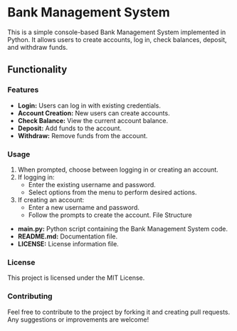 # Bank Management System
This is a simple console-based Bank Management System implemented in Python. It allows users to create accounts, log in, check balances, deposit, and withdraw funds.
## Functionality
### Features
- **Login:** Users can log in with existing credentials.
- **Account Creation:** New users can create accounts.
- **Check Balance:** View the current account balance.
- **Deposit:** Add funds to the account.
- **Withdraw:** Remove funds from the account.
### Usage
1. When prompted, choose between logging in or creating an account.
2. If logging in:
   - Enter the existing username and password.
   - Select options from the menu to perform desired actions.
3. If creating an account:
   - Enter a new username and password.
   - Follow the prompts to create the account.
File Structure
- **main.py:** Python script containing the Bank Management System code.
- **README.md:** Documentation file.
- **LICENSE:** License information file.
### License
This project is licensed under the MIT License.

### Contributing
Feel free to contribute to the project by forking it and creating pull requests. Any suggestions or improvements are welcome!
